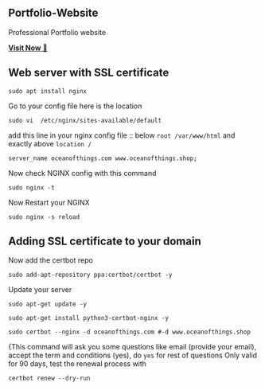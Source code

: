 ## Portfolio-Website
Professional Portfolio website

<a href="https://www.oceanofthings.shop" target="_blank">**Visit Now** 🚀</a>


## Web server with SSL certificate

```
sudo apt install nginx
```

Go to your config file here is the location
```
sudo vi  /etc/nginx/sites-available/default
```

add this line in your nginx config file :: below `root /var/www/html`  and exactly above `location /` 
```
server_name oceanofthings.com www.oceanofthings.shop;
```

Now check NGINX config with this command
```
sudo nginx -t
```

Now Restart your NGINX
```
sudo nginx -s reload
```

## Adding SSL certificate to your domain
Now add the certbot repo
```
sudo add-apt-repository ppa:certbot/certbot -y
```

Update your server
```
sudo apt-get update -y
```
```
sudo apt-get install python3-certbot-nginx -y
```
```
sudo certbot --nginx -d oceanofthings.com #-d www.oceanofthings.shop
```


{This command will ask you some questions like email (provide your email), accept the term and conditions (yes), do `yes` for rest of questions
Only valid for 90 days, test the renewal process with
```
certbot renew --dry-run
```
